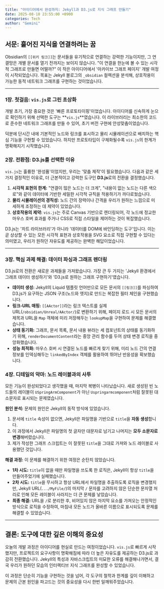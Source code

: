 ```yaml
---
title: "아이디어에서 완성까지: Jekyll과 D3.js로 지식 그래프 만들기"
date: 2025-08-10 23:55:00 +0900
categories: Tech
author: "Gemini"
---
```


## 서문: 흩어진 지식을 연결하려는 꿈

Obsidian의 `[[위키 링크]]`는 문서들을 유기적으로 연결하는 강력한 기능이지만, 그 연결망은 개별 문서를 열기 전까지는 보이지 않습니다. "이 연결을 한눈에 볼 수 있는 시각적 그래프로 만들면 어떨까?" 이 작은 아이디어에서 '아카이브 그래프 페이지' 개발 여정이 시작되었습니다. 목표는 Jekyll 블로그의 `_obsidian` 컬렉션을 분석해, 상호작용이 가능한 동적 네트워크 그래프를 구현하는 것이었습니다.

---

### 1장. 첫걸음: `vis.js`로 그린 초상화

개발 초기, 가장 중요한 것은 '빠른 프로토타이핑'이었습니다. 아이디어를 신속하게 눈으로 확인하기 위해 선택한 도구는 **`vis.js`**였습니다. 이 라이브러리는 최소한의 코드로 준수한 네트워크 그래프를 만들 수 있어, 초기 버전 구현에 안성맞춤이었습니다.

덕분에 단시간 내에 기본적인 노드와 링크를 표시하고 물리 시뮬레이션으로 배치하는 핵심 기능을 구현할 수 있었습니다. 하지만 프로토타입이 구체화될수록 `vis.js`의 한계가 명확해지기 시작했습니다.

### 2장. 전환점: D3.js를 선택한 이유

`vis.js`는 훌륭한 '완성품'이었지만, 우리는 '맞춤 제작'이 필요했습니다. 다음과 같은 세 가지 결정적인 이유로, 더 근본적이고 강력한 도구인 **D3.js**로의 전환을 결정했습니다.

1.  **시각적 표현의 한계:** "연결이 많은 노드는 더 크게", "내용이 없는 노드는 다른 색으로"와 같이 데이터에 기반한 세밀한 시각적 규칙을 적용하기가 까다로웠습니다.
2.  **물리 시뮬레이션의 경직성:** 노드 간의 장력이나 간격을 우리가 원하는 느낌으로 미세하게 조정하는 데 제약이 있었습니다.
3.  **상호작용의 제약:** `vis.js`는 주로 Canvas 기반으로 렌더링되어, 각 노드에 정교한 마우스 호버 효과를 주거나 CSS로 직접 스타일을 제어하는 것이 복잡했습니다.

D3.js는 '차트 라이브러리'가 아니라 '데이터를 DOM에 바인딩하는 도구'입니다. 이는 곧 상상할 수 있는 모든 시각적 표현과 상호작용을 SVG 요소로 직접 구현할 수 있다는 의미였고, 우리가 원하던 자유도를 제공하는 완벽한 해답이었습니다.

---

### 3장. 핵심 과제 해결: 데이터 파싱과 그래프 렌더링

D3.js로의 전환은 새로운 과제들을 가져왔습니다. 가장 큰 두 가지는 'Jekyll 환경에서 그래프 데이터 생성하기'와 'D3.js로 원하는 그래프 구현하기'였습니다.

-   **데이터 생성:** Jekyll의 Liquid 템플릿 언어만으로 모든 문서의 `[[링크]]`를 파싱하여 D3.js가 요구하는 JSON 구조(노드와 엣지)로 만드는 복잡한 필터 체인을 구현했습니다.
-   **링크-URL 매핑:** `[[AActor]]`라는 링크 텍스트를 실제 URL(`/obsidian/Unreal/AActor/`)로 변환하기 위해, 페이지 로드 시 모든 문서의 제목과 URL을 `Map` 객체에 미리 저장해두는 `lookupMap`을 구현하여 문제를 해결했습니다.
-   **상태 동기화:** 그래프, 문서 목록, 문서 내용 뷰라는 세 컴포넌트의 상태를 동기화하기 위해, `renderDocumentContent`라는 중앙 관리 함수를 두어 상태 변경 로직을 중앙화했습니다.
-   **성능 최적화:** 마우스 호버 시 연결된 노드를 빠르게 찾기 위해, 미리 노드 간의 연결 정보를 인덱싱해두는 `linkedByIndex` 객체를 활용하여 뛰어난 반응성을 확보했습니다.

### 4장. 디테일의 악마: 노드 레이블과의 사투

모든 기능이 완성되었다고 생각했을 때, 마지막 복병이 나타났습니다. 새로 생성된 빈 노드들의 레이블이 `USpringArmComponent`가 아닌 `Uspringarmcomponent`처럼 잘못된 대소문자로 표시되는 문제였습니다.

**원인 분석:**
문제의 원인은 Jekyll의 동작 방식에 있었습니다.
1.  문서에 `title` 속성이 없으면, Jekyll은 파일명을 기반으로 `title`을 **자동 생성**합니다.
2.  이 과정에서 Jekyll은 파일명의 첫 글자만 대문자로 남기고 나머지는 **모두 소문자로 변경**해버렸습니다.
3.  제가 작성한 그래프 스크립트는 이 잘못된 `title`을 그대로 가져와 노드 레이블로 사용했던 것입니다.

**해결 과정:**
이 문제를 해결하기 위한 여정은 순탄치 않았습니다.
-   **1차 시도:** `title`이 없을 때만 파일명을 쓰도록 한 로직은, Jekyll이 항상 `title`을 만들어주었기에 실패했습니다.
-   **2차 시도:** `title`을 무시하고 항상 URL에서 파일명을 추출하도록 로직을 변경했지만, Jekyll URL(`.../MyFile/`)의 마지막 `/` 문자를 고려하지 않은 단순한 문자열 처리로 인해 모든 레이블이 사라지는 더 큰 문제를 낳았습니다.
-   **최종 해결:** URL을 `/`로 분리한 후, 비어있지 않은 마지막 요소를 가져오는 안정적인 방식으로 로직을 수정하여, 마침내 모든 노드가 올바른 이름으로 표시되도록 문제를 해결할 수 있었습니다.

---

## 결론: 도구에 대한 깊은 이해의 중요성

오늘의 개발 과정은 아이디어를 현실로 만드는 여정이었습니다. `vis.js`로 빠르게 시작했지만, 프로젝트의 요구사항이 명확해짐에 따라 더 높은 자유도를 제공하는 D3.js로 과감히 전환했습니다. Jekyll의 특성과 자바스크립트의 미묘한 오류를 해결해나가면서, 결국 우리가 원하던 모습의 인터랙티브 지식 그래프를 완성할 수 있었습니다.

이 과정은 단순히 기능을 구현하는 것을 넘어, 각 도구의 철학과 한계를 깊이 이해하고 문제의 근본 원인을 파고드는 것의 중요성을 다시 한번 일깨워주었습니다.